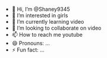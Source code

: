 - 👋 Hi, I’m @Shaney9345
- 👀 I’m interested in girls
- 🌱 I’m currently learning video
- 💞️ I’m looking to collaborate on video
- 📫 How to reach me youtube
- 😄 Pronouns: ...
- ⚡ Fun fact: ...

<!---
Shaney9345/Shaney9345 is a ✨ special ✨ repository because its `README.md` (this file) appears on your GitHub profile.
You can click the Preview link to take a look at your changes.
--->
